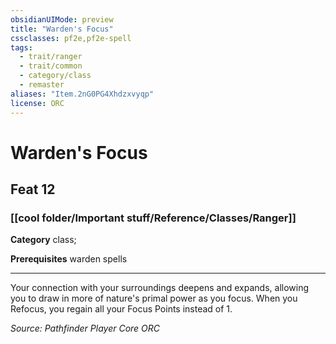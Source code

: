 ```yaml
---
obsidianUIMode: preview
title: "Warden's Focus"
cssclasses: pf2e,pf2e-spell
tags:
  - trait/ranger
  - trait/common
  - category/class
  - remaster
aliases: "Item.2nG0PG4Xhdzxvyqp"
license: ORC
---
```

# Warden's Focus
## Feat 12
### [[cool folder/Important stuff/Reference/Classes/Ranger]]

**Category** class; 



**Prerequisites** warden spells
* * *
Your connection with your surroundings deepens and expands, allowing you to draw in more of nature's primal power as you focus. When you Refocus, you regain all your Focus Points instead of 1.

*Source: Pathfinder Player Core*
*ORC*